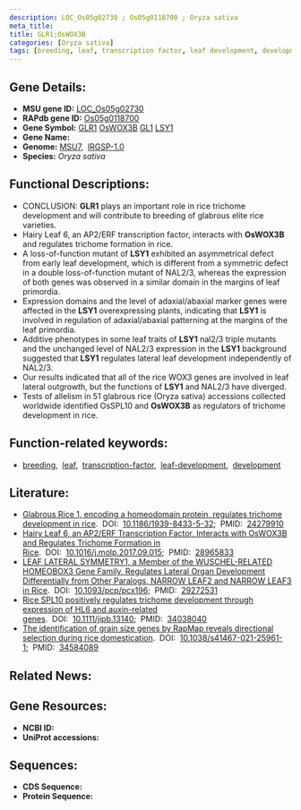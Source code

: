 ```yaml
---
description: LOC_Os05g02730 ; Os05g0118700 ; Oryza sativa
meta_title:
title: GLR1;OsWOX3B
categories: [Oryza sativa]
tags: [breeding, leaf, transcription factor, leaf development, development]
---
```


## Gene Details:
- **MSU gene ID:** [LOC_Os05g02730](http://rice.uga.edu/cgi-bin/ORF_infopage.cgi?orf=LOC_Os05g02730)  
- **RAPdb gene ID:** [Os05g0118700](https://rapdb.dna.affrc.go.jp/locus/?name=Os05g0118700)  
- **Gene Symbol:** <u>GLR1</u>&nbsp;<u>OsWOX3B</u>&nbsp;<u>GL1</u>&nbsp;<u>LSY1</u>
- **Gene Name:**
- **Genome:**  [MSU7](http://rice.uga.edu/),&nbsp;&nbsp;[IRGSP-1.0](https://rapdb.dna.affrc.go.jp/download/irgsp1.html)
- **Species:** *Oryza sativa*

## Functional Descriptions:
   - CONCLUSION: **GLR1** plays an important role in rice trichome development and will contribute to breeding of glabrous elite rice varieties.
   - Hairy Leaf 6, an AP2/ERF transcription factor, interacts with **OsWOX3B** and regulates trichome formation in rice.
   - A loss-of-function mutant of **LSY1** exhibited an asymmetrical defect from early leaf development, which is different from a symmetric defect in a double loss-of-function mutant of NAL2/3, whereas the expression of both genes was observed in a similar domain in the margins of leaf primordia.
   - Expression domains and the level of adaxial/abaxial marker genes were affected in the **LSY1** overexpressing plants, indicating that **LSY1** is involved in regulation of adaxial/abaxial patterning at the margins of the leaf primordia.
   - Additive phenotypes in some leaf traits of **LSY1** nal2/3 triple mutants and the unchanged level of NAL2/3 expression in the **LSY1** background suggested that **LSY1** regulates lateral leaf development independently of NAL2/3.
   - Our results indicated that all of the rice WOX3 genes are involved in leaf lateral outgrowth, but the functions of **LSY1** and NAL2/3 have diverged.
   - Tests of allelism in 51 glabrous rice (Oryza sativa) accessions collected worldwide identified OsSPL10 and **OsWOX3B** as regulators of trichome development in rice.

## Function-related keywords:
   - [breeding](/tags/breeding/),&nbsp;&nbsp;[leaf](/tags/leaf/),&nbsp;&nbsp;[transcription-factor](/tags/transcription-factor/),&nbsp;&nbsp;[leaf-development](/tags/leaf-development/),&nbsp;&nbsp;[development](/tags/development/)

## Literature:
   - [Glabrous Rice 1, encoding a homeodomain protein, regulates trichome development in rice](https://www.doi.org/10.1186/1939-8433-5-32).&nbsp;&nbsp;DOI:&nbsp;&nbsp;[10.1186/1939-8433-5-32](https://www.doi.org/10.1186/1939-8433-5-32);&nbsp;&nbsp;PMID:&nbsp;&nbsp;[24279910](https://pubmed.ncbi.nlm.nih.gov/24279910/)
   - [Hairy Leaf 6, an AP2/ERF Transcription Factor, Interacts with OsWOX3B and Regulates Trichome Formation in Rice](https://www.doi.org/10.1016/j.molp.2017.09.015).&nbsp;&nbsp;DOI:&nbsp;&nbsp;[10.1016/j.molp.2017.09.015](https://www.doi.org/10.1016/j.molp.2017.09.015);&nbsp;&nbsp;PMID:&nbsp;&nbsp;[28965833](https://pubmed.ncbi.nlm.nih.gov/28965833/)
   - [LEAF LATERAL SYMMETRY1, a Member of the WUSCHEL-RELATED HOMEOBOX3 Gene Family, Regulates Lateral Organ Development Differentially from Other Paralogs, NARROW LEAF2 and NARROW LEAF3 in Rice](https://www.doi.org/10.1093/pcp/pcx196).&nbsp;&nbsp;DOI:&nbsp;&nbsp;[10.1093/pcp/pcx196](https://www.doi.org/10.1093/pcp/pcx196);&nbsp;&nbsp;PMID:&nbsp;&nbsp;[29272531](https://pubmed.ncbi.nlm.nih.gov/29272531/)
   - [Rice SPL10 positively regulates trichome development through expression of HL6 and auxin-related genes](https://www.doi.org/10.1111/jipb.13140).&nbsp;&nbsp;DOI:&nbsp;&nbsp;[10.1111/jipb.13140](https://www.doi.org/10.1111/jipb.13140);&nbsp;&nbsp;PMID:&nbsp;&nbsp;[34038040](https://pubmed.ncbi.nlm.nih.gov/34038040/)
   - [The identification of grain size genes by RapMap reveals directional selection during rice domestication](https://www.doi.org/10.1038/s41467-021-25961-1).&nbsp;&nbsp;DOI:&nbsp;&nbsp;[10.1038/s41467-021-25961-1](https://www.doi.org/10.1038/s41467-021-25961-1);&nbsp;&nbsp;PMID:&nbsp;&nbsp;[34584089](https://pubmed.ncbi.nlm.nih.gov/34584089/)

## Related News:

## Gene Resources:
- **NCBI ID:**  []()
- **UniProt accessions:** [](https://www.uniprot.org/uniprotkb//entry)

## Sequences:
- **CDS Sequence:**
- **Protein Sequence:**
